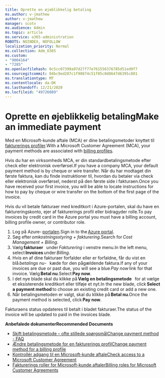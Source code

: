```yaml
---
title: Oprette en øjeblikkelig betaling
ms.author: v-jmathew
author: v-jmathew
manager: scotv
ms.audience: Admin
ms.topic: article
ms.service: o365-administration
ROBOTS: NOINDEX, NOFOLLOW
localization_priority: Normal
ms.collection: Adm_O365
ms.custom:
- "9004164"
- "7285"
ms.openlocfilehash: 0c5cc07399a97d27f77e761556376785d51ed9f7
ms.sourcegitcommit: 04bc9ed287c1f90874c51f05c0d8647d6395c881
ms.translationtype: MT
ms.contentlocale: da-DK
ms.lasthandoff: 12/21/2020
ms.locfileid: "49726089"
---
```

# <a name="make-an-immediate-payment"></a><span data-ttu-id="8fdf8-102">Oprette en øjeblikkelig betaling</span><span class="sxs-lookup"><span data-stu-id="8fdf8-102">Make an immediate payment</span></span>

<span data-ttu-id="8fdf8-103">Med en Microsoft-kunde aftale (MCA) er dine betalingsmetoder knyttet til [fakturerings profiler](https://docs.microsoft.com/azure/billing/billing-how-to-change-credit-card?WT.mc_id=Portal-Microsoft_Azure_Support#change-payment-method-for-a-billing-profile).</span><span class="sxs-lookup"><span data-stu-id="8fdf8-103">With a Microsoft Customer Agreement (MCA), your payment methods are associated with [billing profiles](https://docs.microsoft.com/azure/billing/billing-how-to-change-credit-card?WT.mc_id=Portal-Microsoft_Azure_Support#change-payment-method-for-a-billing-profile).</span></span>

<span data-ttu-id="8fdf8-104">Hvis du har en virksomheds MCA, er din standardbetalingsmetode efter check eller elektronisk overførsel.</span><span class="sxs-lookup"><span data-stu-id="8fdf8-104">If you have a company MCA, your default payment method is by cheque or wire transfer.</span></span> <span data-ttu-id="8fdf8-105">Når du har modtaget din første faktura, kan du finde instruktioner til, hvordan du betaler via check eller elektronisk overførsel, nederst på den første side i fakturaen.</span><span class="sxs-lookup"><span data-stu-id="8fdf8-105">Once you have received your first invoice, you will be able to locate instructions for how to pay by cheque or wire transfer on the bottom of the first page of the invoice.</span></span>

<span data-ttu-id="8fdf8-106">Hvis du vil betale fakturaer med kreditkort i Azure-portalen, skal du have en faktureringskonto, ejer af fakturerings profil eller bidragyder rolle.</span><span class="sxs-lookup"><span data-stu-id="8fdf8-106">To pay invoices by credit card in the Azure portal you must have a billing account, billing profile owner, or contributor role.</span></span>

1. <span data-ttu-id="8fdf8-107">Log på Azure- [portalen](https://portal.azure.com/).</span><span class="sxs-lookup"><span data-stu-id="8fdf8-107">Sign in to the [Azure portal](https://portal.azure.com/).</span></span>
2. <span data-ttu-id="8fdf8-108">Søg efter *omkostningsstyring + fakturering*.</span><span class="sxs-lookup"><span data-stu-id="8fdf8-108">Search for *Cost Management + Billing*.</span></span>
3. <span data-ttu-id="8fdf8-109">Vælg **fakturaer**   under *Fakturering* i venstre menu.</span><span class="sxs-lookup"><span data-stu-id="8fdf8-109">In the left menu, select **Invoices** under *Billing*.</span></span>
4. <span data-ttu-id="8fdf8-110">Hvis en af dine fakturaer forfalder eller er forfaldne, får du vist en blå *betalings nu*-   kæde for den pågældende faktura.</span><span class="sxs-lookup"><span data-stu-id="8fdf8-110">If any of your invoices are due or past due, you will see a blue *Pay now* link for that invoice.</span></span> <span data-ttu-id="8fdf8-111">Vælg **Betal nu**.</span><span class="sxs-lookup"><span data-stu-id="8fdf8-111">Select **Pay now**.</span></span>
5. <span data-ttu-id="8fdf8-112">I det nye blade skal du klikke på **Vælg en betalingsmetode**   for at vælge et eksisterende kreditkort eller tilføje et nyt.</span><span class="sxs-lookup"><span data-stu-id="8fdf8-112">In the new blade, click **Select a payment method** to choose an existing credit card or add a new one.</span></span>
6. <span data-ttu-id="8fdf8-113">Når betalingsmetoden er valgt, skal du klikke på **Betal nu**.</span><span class="sxs-lookup"><span data-stu-id="8fdf8-113">Once the payment method is selected, click **Pay now**.</span></span>

<span data-ttu-id="8fdf8-114">Fakturaens status opdateres til betalt i bladet fakturaer.</span><span class="sxs-lookup"><span data-stu-id="8fdf8-114">The status of the invoice will be updated to paid in the invoices blade.</span></span>

<span data-ttu-id="8fdf8-115">**Anbefalede dokumenter**</span><span class="sxs-lookup"><span data-stu-id="8fdf8-115">**Recommended Documents**</span></span>

- [<span data-ttu-id="8fdf8-116">Skift betalingsmetode – ofte stillede spørgsmål</span><span class="sxs-lookup"><span data-stu-id="8fdf8-116">Change payment method - FAQ</span></span>](https://docs.microsoft.com/azure/billing/billing-how-to-change-credit-card?WT.mc_id=Portal-Microsoft_Azure_Support#frequently-asked-questions)
- [<span data-ttu-id="8fdf8-117">Ændre betalingsmetode for en fakturerings profil</span><span class="sxs-lookup"><span data-stu-id="8fdf8-117">Change payment method for a billing profile</span></span>](https://docs.microsoft.com/azure/cost-management-billing/manage/change-credit-card?WT.mc_id=Portal-Microsoft_Azure_Support#manage-credit-cards-for-a-microsoft-customer-agreement)
- [<span data-ttu-id="8fdf8-118">Kontrollér adgang til en Microsoft-kunde aftale</span><span class="sxs-lookup"><span data-stu-id="8fdf8-118">Check access to a Microsoft Customer Agreement</span></span>](https://docs.microsoft.com/azure/cost-management-billing/manage/change-credit-card?WT.mc_id=Portal-Microsoft_Azure_Support%22%20%5Cl%20%22manage-credit-cards-for-a-microsoft-customer-agreement%22%20%5Ct%20%22_blank#check-the-type-of-your-account)
- [<span data-ttu-id="8fdf8-119">Fakturerings roller for Microsoft-kunde aftaler</span><span class="sxs-lookup"><span data-stu-id="8fdf8-119">Billing roles for Microsoft Customer Agreements</span></span>](https://docs.microsoft.com/azure/cost-management-billing/manage/understand-mca-roles)

